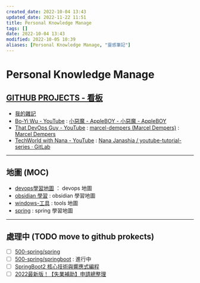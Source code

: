 ```yaml
---
created_date: 2022-10-04 13:43
updated_date: 2022-11-22 11:51
title: Personal Knowledge Manage
tags: []
date: 2022-10-04 13:43
modified: 2022-10-05 10:39
aliases: [Personal Knowledge Manage, "靈感筆記"]
---
```


# Personal Knowledge Manage

## [GITHUB PROJECTS - 看板](https://github.com/orgs/yudady/projects/4/views/1)

- [我的雜記](https://yudady.github.io/)
- [Bo-Yi Wu - YouTube](https://www.youtube.com/c/appleboy48)  :  [小惡魔 - AppleBOY - 小惡魔 - AppleBOY](https://blog.wu-boy.com/)
- [That DevOps Guy - YouTube](https://www.youtube.com/c/MarcelDempers)  :  [marcel-dempers (Marcel Dempers)](https://github.com/marcel-dempers)  :  [Marcel Dempers](https://marceldempers.dev/toolbox)
- [TechWorld with Nana - YouTube](https://www.youtube.com/c/techworld-with-nana)  :  [Nana Janashia / youtube-tutorial-series · GitLab](https://gitlab.com/nanuchi/youtube-tutorial-series)






---

## 地圖 (MOC)

- [devops學習地圖](400-devops/000-MOC-devops.md) ： devops 地圖
- [obsidian 學習](200-學習OB/000-obsidian.md) : obsidian 學習地圖
- [windows-工具](400-devops/02-OS-and-Linux-Basics/windows/000-MOC-windows工具清單.md) : tools 地圖
- [spring](500-spring/000-MOC-spring.md) : spring 學習地圖



---

## 處理中 (TODO move to github prokects)

- [ ] [500-spring/spring](500-spring/spring.md)
- [ ] [500-spring/springboot](500-spring/springboot.md) : 進行中
- [ ] [SpringBoot2 核心技術與響應式編程](500-spring/尚矽谷-SpringBoot2核心技術.md)
- [ ] [2022最新版！【失業補助】申請總整理](https://pro.104.com.tw/vip/preLogin/recruiterForum/post/59099#001)
